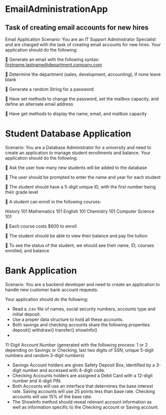# EmailAdministrationApp
## Task of creating email accounts for new hires

Email Application
Scenario: You are an IT Support Administrator Specialist and are
charged with the task of creating email accounts for new hires.
Your application should do the following:

 Generate an email with the following syntax: firstname.lastname@department.company.com

 Determine the department (sales, development, accounting), if none leave blank

 Generate a random String for a password

 Have set methods to change the password, set the mailbox capacity, and define an alternate
email address

 Have get methods to display the name, email, and mailbox capacity

# Student Database Application
Scenario: You are a Database Administrator for a university and need to
create an application to manage student enrollments and balance.
Your application should do the following:

 Ask the user how many new students will be added to the database

 The user should be prompted to enter the name and year for each student

 The student should have a 5-digit unique ID, with the first number being their grade level

 A student can enroll in the following courses:

History 101
Mathematics 101
English 101
Chemistry 101
Computer Science 101

 Each course costs $600 to enroll

 The student should be able to view their balance and pay the tuition

 To see the status of the student, we should see their name, ID, courses enrolled, and balance

# Bank Application
Scenario: You are a backend developer and need to create an application to handle new customer bank account requests.

Your application should do the following:
* Read a .csv file of names, social security numbers, accounts type and initial deposit.
* Use a proper data structure to hold all these accounts.
* Both savings and checking accounts share the following properties:
deposit()
withdraw()
transfer()
showInfo()
* 
 11-Digit Account Number (generated with the following process: 1 or 2 depending on Savings or Checking,
 last two digits of SSN, unique 5-digit numbers and random 3-digit numbers)

* Savings Account holders are given Safety Deposit Box, identified by a 3-digit number and accessed with 4-digit code.
* Checking Accounts holders are assigned a Debit Card with a 12-digit number and 4-digit PIN.
* Both Accounts will use an interface that determines the base interest rate. Saving accounts will use 25 points less than base rate.
Checking accounts will use 15% of the base rate.
* The ShowInfo method should reveal relevant account information as well as information specific to the Checking account or Saving account.